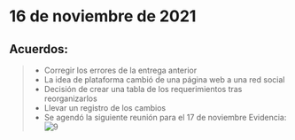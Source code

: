 # 16 de noviembre de 2021
## Acuerdos:
>- Corregir los errores de la entrega anterior
>- La idea de plataforma cambió de una página web a una red social
>- Decisión de crear una tabla de los requerimientos tras reorganizarlos
>- Llevar un registro de los cambios 
>- Se agendó la siguiente reunión para el 17 de noviembre
Evidencia: 
![9](https://user-images.githubusercontent.com/89328280/142351717-5f8a6e09-f4ea-4175-a13d-d629619bbf55.jpeg)
